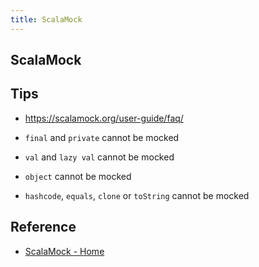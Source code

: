 ```yaml
---
title: ScalaMock
---
```


## ScalaMock

## Tips
- https://scalamock.org/user-guide/faq/

- `final` and `private` cannot be mocked
- `val` and `lazy val` cannot be mocked
- `object` cannot be mocked
- `hashcode`, `equals`, `clone` or `toString` cannot be mocked

## Reference
* [ScalaMock - Home](http://scalamock.org/)
